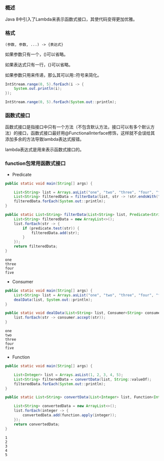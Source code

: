 ### 概述

Java 8中引入了Lambda来表示函数式接口，其使代码变得更加优雅。

### 格式

``` text
(参数, 参数, ...) -> {表达式}
```

如果参数只有一个，()可以省略。

如果表达式只有一行，{}可以省略。

如果参数只用来传递，那么其可以用::符号来简化。

``` java
IntStream.range(0, 5).forEach(i -> {
    System.out.println(i);
});

IntStream.range(0, 5).forEach(System.out::println);
```

### 函数式接口

函数式接口是指接口中只有一个方法（不包含默认方法，接口可以有多个默认方法）的接口，函数式接口最好用@FunctionalInterface修饰，这样就不会误给其添加多余的方法导致lambda表达式报错。

lambda表达式是用来表示函数式接口的。

### function包常用函数式接口

* Predicate

``` java
public static void main(String[] args) {

    List<String> list = Arrays.asList("one", "two", "three", "four", "five");
    List<String> filteredData = filterData(list, str -> !str.endsWith("o"));
    filteredData.forEach(System.out::println);
}

public static List<String> filterData(List<String> list, Predicate<String> predicate) {
    List<String> filteredData = new ArrayList<>();
    list.forEach(str -> {
        if (predicate.test(str)) {
            filteredData.add(str);
        }
    });
    return filteredData;
}
```

``` text
one
three
four
five
```

* Consumer

``` java
public static void main(String[] args) {
    List<String> list = Arrays.asList("one", "two", "three", "four", "five");
    dealData(list, System.out::println);
}

public static void dealData(List<String> list, Consumer<String> consumer) {
    list.forEach(str -> consumer.accept(str));
}
```

``` text
one
two
three
four
five
```

* Function

``` java
public static void main(String[] args) {

    List<Integer> list = Arrays.asList(1, 2, 3, 4, 5);
    List<String> filteredData = convertData(list, String::valueOf);
    filteredData.forEach(System.out::println);
}

public static List<String> convertData(List<Integer> list, Function<Integer, String> function) {

    List<String> convertedData = new ArrayList<>();
    list.forEach(integer -> {
        convertedData.add(function.apply(integer));
    });
    return convertedData;
}
```

``` text
1
2
3
4
5
```